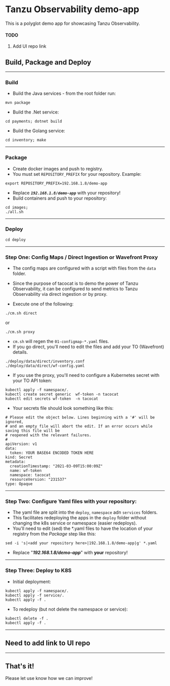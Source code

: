 # Tanzu Observability demo-app
This is a polyglot demo app for showcasing Tanzu Observability.

#### TODO
1. Add UI repo link 

## Build, Package and Deploy
---

### Build
- Build the Java services - from the root folder run:
```console
mvn package
```
- Build the .Net service:
```console
cd payments; dotnet build
```
- Build the Golang service: 
 ```console
 cd inventory; make
 ```
 ---

### Package
 - Create docker images and push to registry.
 - You must set `REPOSITORY_PREFIX` for your repository. Example:
 ```console
export REPOSITORY_PREFIX=192.168.1.8/demo-app
 ```
- Replace ***`192.168.1.8/demo-app`*** with your repository!
- Build containers and push to your repository:
 ```console
cd images; 
./all.sh
```
---
### Deploy
```console
cd deploy
```
---
### Step One: Config Maps / Direct Ingestion or Wavefront Proxy

- The config maps are configured with a script with files from the `data` folder.

- Since the purpose of tacocat is to demo the power of Tanzu Observability, it can be configured to send metrics to Tanzu Observability via direct ingestion or by proxy. 
- Execute one of the following:
```console
./cm.sh direct
```
or
```console
./cm.sh proxy
```
- `cm.sh` will regen the `01-configmap-*.yaml` files.
- If you go direct, you'll need to edit the files and add your TO (Wavefront) details.
```console
./deploy/data/direct/inventory.conf
./deploy/data/direct/wf-config.yaml
```
- If you use the proxy, you'll need to configure a Kubernetes secret with your TO API token:
```console
kubectl apply -f namespace/.
kubectl create secret generic  wf-token -n tacocat
kubectl edit secrets wf-token  -n tacocat
```
- Your secrets file should look something like this:
```console
# Please edit the object below. Lines beginning with a '#' will be ignored,
# and an empty file will abort the edit. If an error occurs while saving this file will be
# reopened with the relevant failures.
#
apiVersion: v1
data:
  token: YOUR BASE64 ENCODED TOKEN HERE
kind: Secret
metadata:
  creationTimestamp: "2021-03-09T15:00:09Z"
  name: wf-token
  namespace: tacocat
  resourceVersion: "231537"
type: Opaque
```
---
 ### Step Two: Configure Yaml files with your repository:
- The yaml file are split into the `deploy`, `namespace` adn `services` folders. 
- This facilitates redeploying the apps in the `deploy` folder without changing the k8s service or namespace (easier redeploys).
- You'll need to edit (sed) the *.yaml files to have the location of your registry from the *Package* step like this:
```console
sed -i 's|<add your repository here>|192.168.1.8/demo-app|g' *.yaml
```
- Replace "***192.168.1.8/demo-app***" with **your** repository!
---
### Step Three: Deploy to K8S
- Initial deployment:
```console 
kubectl apply -f namespace/.
kubectl apply -f service/.
kubectl apply -f . 
```
- To redeploy (but not delete the namespace or service):
```
kubectl delete -f . 
kubectl apply -f . 
```
---
## Need to add link to UI repo

---

## That's it!
Please let use know how we can improve!